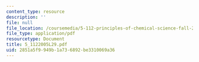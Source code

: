 ```yaml
---
content_type: resource
description: ''
file: null
file_location: /coursemedia/5-112-principles-of-chemical-science-fall-2005/2851a5f9949b1a736892be3310069a36_5_1122005L29.pdf
file_type: application/pdf
resourcetype: Document
title: 5_1122005L29.pdf
uid: 2851a5f9-949b-1a73-6892-be3310069a36
---
```


